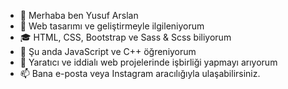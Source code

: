 - 👋 Merhaba ben Yusuf Arslan
- 👀 Web tasarımı ve geliştirmeyle ilgileniyorum
- 🎓 HTML, CSS, Bootstrap ve Sass & Scss biliyorum
- 🌱 Şu anda JavaScript ve C++ öğreniyorum
- 💞️ Yaratıcı ve iddialı web projelerinde işbirliği yapmayı arıyorum
- 📫 Bana e-posta veya Instagram aracılığıyla ulaşabilirsiniz.
